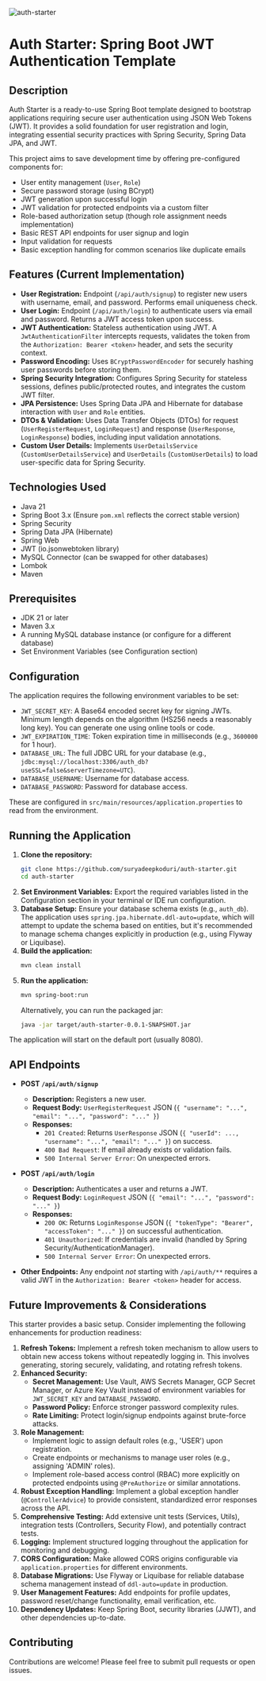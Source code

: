 ![auth-starter](https://socialify.git.ci/suryadeepkoduri/auth-starter/image?description=1&forks=1&language=1&name=1&owner=1&pattern=Plus&stargazers=1&theme=Light)
# Auth Starter: Spring Boot JWT Authentication Template

## Description

Auth Starter is a ready-to-use Spring Boot template designed to bootstrap applications requiring secure user authentication using JSON Web Tokens (JWT). It provides a solid foundation for user registration and login, integrating essential security practices with Spring Security, Spring Data JPA, and JWT.

This project aims to save development time by offering pre-configured components for:
* User entity management (`User`, `Role`)
* Secure password storage (using BCrypt)
* JWT generation upon successful login
* JWT validation for protected endpoints via a custom filter
* Role-based authorization setup (though role assignment needs implementation)
* Basic REST API endpoints for user signup and login
* Input validation for requests
* Basic exception handling for common scenarios like duplicate emails

## Features (Current Implementation)

* **User Registration:** Endpoint (`/api/auth/signup`) to register new users with username, email, and password. Performs email uniqueness check.
* **User Login:** Endpoint (`/api/auth/login`) to authenticate users via email and password. Returns a JWT access token upon success.
* **JWT Authentication:** Stateless authentication using JWT. A `JwtAuthenticationFilter` intercepts requests, validates the token from the `Authorization: Bearer <token>` header, and sets the security context.
* **Password Encoding:** Uses `BCryptPasswordEncoder` for securely hashing user passwords before storing them.
* **Spring Security Integration:** Configures Spring Security for stateless sessions, defines public/protected routes, and integrates the custom JWT filter.
* **JPA Persistence:** Uses Spring Data JPA and Hibernate for database interaction with `User` and `Role` entities.
* **DTOs & Validation:** Uses Data Transfer Objects (DTOs) for request (`UserRegisterRequest`, `LoginRequest`) and response (`UserResponse`, `LoginResponse`) bodies, including input validation annotations.
* **Custom User Details:** Implements `UserDetailsService` (`CustomUserDetailsService`) and `UserDetails` (`CustomUserDetails`) to load user-specific data for Spring Security.

## Technologies Used

* Java 21
* Spring Boot 3.x (Ensure `pom.xml` reflects the correct stable version)
* Spring Security
* Spring Data JPA (Hibernate)
* Spring Web
* JWT (io.jsonwebtoken library)
* MySQL Connector (can be swapped for other databases)
* Lombok
* Maven

## Prerequisites

* JDK 21 or later
* Maven 3.x
* A running MySQL database instance (or configure for a different database)
* Set Environment Variables (see Configuration section)

## Configuration

The application requires the following environment variables to be set:

* `JWT_SECRET_KEY`: A Base64 encoded secret key for signing JWTs. Minimum length depends on the algorithm (HS256 needs a reasonably long key). You can generate one using online tools or code.
* `JWT_EXPIRATION_TIME`: Token expiration time in milliseconds (e.g., `3600000` for 1 hour).
* `DATABASE_URL`: The full JDBC URL for your database (e.g., `jdbc:mysql://localhost:3306/auth_db?useSSL=false&serverTimezone=UTC`).
* `DATABASE_USERNAME`: Username for database access.
* `DATABASE_PASSWORD`: Password for database access.

These are configured in `src/main/resources/application.properties` to read from the environment.

## Running the Application

1.  **Clone the repository:**
    ```bash
    git clone https://github.com/suryadeepkoduri/auth-starter.git
    cd auth-starter
    ```
2.  **Set Environment Variables:** Export the required variables listed in the Configuration section in your terminal or IDE run configuration.
3.  **Database Setup:** Ensure your database schema exists (e.g., `auth_db`). The application uses `spring.jpa.hibernate.ddl-auto=update`, which will attempt to update the schema based on entities, but it's recommended to manage schema changes explicitly in production (e.g., using Flyway or Liquibase).
4.  **Build the application:**
    ```bash
    mvn clean install
    ```
5.  **Run the application:**
    ```bash
    mvn spring-boot:run
    ```
    Alternatively, you can run the packaged jar:
    ```bash
    java -jar target/auth-starter-0.0.1-SNAPSHOT.jar
    ```
The application will start on the default port (usually 8080).

## API Endpoints

* **POST `/api/auth/signup`**
    * **Description:** Registers a new user.
    * **Request Body:** `UserRegisterRequest` JSON (`{ "username": "...", "email": "...", "password": "..." }`)
    * **Responses:**
        * `201 Created`: Returns `UserResponse` JSON (`{ "userId": ..., "username": "...", "email": "..." }`) on success.
        * `400 Bad Request`: If email already exists or validation fails.
        * `500 Internal Server Error`: On unexpected errors.

* **POST `/api/auth/login`**
    * **Description:** Authenticates a user and returns a JWT.
    * **Request Body:** `LoginRequest` JSON (`{ "email": "...", "password": "..." }`)
    * **Responses:**
        * `200 OK`: Returns `LoginResponse` JSON (`{ "tokenType": "Bearer", "accessToken": "..." }`) on successful authentication.
        * `401 Unauthorized`: If credentials are invalid (handled by Spring Security/AuthenticationManager).
        * `500 Internal Server Error`: On unexpected errors.

* **Other Endpoints:** Any endpoint *not* starting with `/api/auth/**` requires a valid JWT in the `Authorization: Bearer <token>` header for access.

## Future Improvements & Considerations

This starter provides a basic setup. Consider implementing the following enhancements for production readiness:

1.  **Refresh Tokens:** Implement a refresh token mechanism to allow users to obtain new access tokens without repeatedly logging in. This involves generating, storing securely, validating, and rotating refresh tokens.
2.  **Enhanced Security:**
    * **Secret Management:** Use Vault, AWS Secrets Manager, GCP Secret Manager, or Azure Key Vault instead of environment variables for `JWT_SECRET_KEY` and `DATABASE_PASSWORD`.
    * **Password Policy:** Enforce stronger password complexity rules.
    * **Rate Limiting:** Protect login/signup endpoints against brute-force attacks.
3.  **Role Management:**
    * Implement logic to assign default roles (e.g., 'USER') upon registration.
    * Create endpoints or mechanisms to manage user roles (e.g., assigning 'ADMIN' roles).
    * Implement role-based access control (RBAC) more explicitly on protected endpoints using `@PreAuthorize` or similar annotations.
4.  **Robust Exception Handling:** Implement a global exception handler (`@ControllerAdvice`) to provide consistent, standardized error responses across the API.
5.  **Comprehensive Testing:** Add extensive unit tests (Services, Utils), integration tests (Controllers, Security Flow), and potentially contract tests.
6.  **Logging:** Implement structured logging throughout the application for monitoring and debugging.
7.  **CORS Configuration:** Make allowed CORS origins configurable via `application.properties` for different environments.
8.  **Database Migrations:** Use Flyway or Liquibase for reliable database schema management instead of `ddl-auto=update` in production.
9.  **User Management Features:** Add endpoints for profile updates, password reset/change functionality, email verification, etc.
10. **Dependency Updates:** Keep Spring Boot, security libraries (JJWT), and other dependencies up-to-date.

## Contributing

Contributions are welcome! Please feel free to submit pull requests or open issues.
